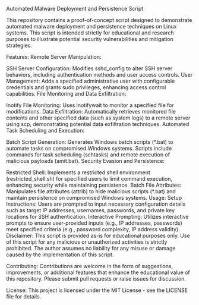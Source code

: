 Automated Malware Deployment and Persistence Script

This repository contains a proof-of-concept script designed to demonstrate automated malware deployment and persistence techniques on Linux systems. This script is intended strictly for educational and research purposes to illustrate potential security vulnerabilities and mitigation strategies.

Features:
Remote Server Manipulation:

SSH Server Configuration: Modifies sshd_config to alter SSH server behaviors, including authentication methods and user access controls.
User Management: Adds a specified administrative user with configurable credentials and grants sudo privileges, enhancing access control capabilities.
File Monitoring and Data Exfiltration:

Inotify File Monitoring: Uses inotifywait to monitor a specified file  for modifications.
Data Exfiltration: Automatically retrieves monitored file contents  and other specified data (such as system logs) to a remote server using scp, demonstrating potential data exfiltration techniques.
Automated Task Scheduling and Execution:

Batch Script Generation: Generates Windows batch scripts (*.bat) to automate tasks on compromised Windows systems. Scripts include commands for task scheduling (schtasks) and remote execution of malicious payloads (amit.bat).
Security Evasion and Persistence:

Restricted Shell: Implements a restricted shell environment (restricted_shell.sh) for specified users to limit command execution, enhancing security while maintaining persistence.
Batch File Attributes: Manipulates file attributes (attrib) to hide malicious scripts (*.bat) and maintain persistence on compromised Windows systems.
Usage:
Setup Instructions: Users are prompted to input necessary configuration details such as target IP addresses, usernames, passwords, and private key locations for SSH authentication.
Interactive Prompting: Utilizes interactive prompts to ensure user-provided inputs (e.g., IP addresses, passwords) meet specified criteria (e.g., password complexity, IP address validity).
Disclaimer:
This script is provided as-is for educational purposes only. Use of this script for any malicious or unauthorized activities is strictly prohibited. The author assumes no liability for any misuse or damage caused by the implementation of this script.

Contributing:
Contributions are welcome in the form of suggestions, improvements, or additional features that enhance the educational value of this repository. Please submit pull requests or raise issues for discussion.

License:
This project is licensed under the MIT License - see the LICENSE file for details.
